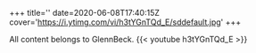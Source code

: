 +++
title=''
date=2020-06-08T17:40:15Z
cover='https://i.ytimg.com/vi/h3tYGnTQd_E/sddefault.jpg'
+++

All content belongs to GlennBeck.
{{< youtube h3tYGnTQd_E >}}
